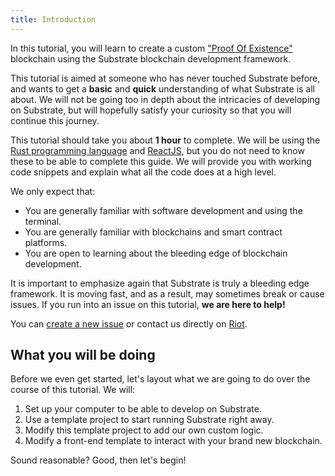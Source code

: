 ```yaml
---
title: Introduction
---
```


In this tutorial, you will learn to create a custom ["Proof Of
Existence"](https://en.wikipedia.org/wiki/Proof_of_Existence) blockchain using
the Substrate blockchain development framework.

This tutorial is aimed at someone who has never touched Substrate before, and
wants to get a **basic** and **quick** understanding of what Substrate is all
about. We will not be going too in depth about the intricacies of developing on
Substrate, but will hopefully satisfy your curiosity so that you will continue
this journey.

This tutorial should take you about **1 hour** to complete. We will be using the
[Rust programming language](https://www.rust-lang.org/) and
[ReactJS](https://reactjs.org/), but you do not need to know these to be able to
complete this guide. We will provide you with working code snippets and explain
what all the code does at a high level.

We only expect that:

* You are generally familiar with software development and using the terminal.
* You are generally familiar with blockchains and smart contract platforms.
* You are open to learning about the bleeding edge of blockchain development.

It is important to emphasize again that Substrate is truly a bleeding edge
framework. It is moving fast, and as a result, may sometimes break or cause
issues. If you run into an issue on this tutorial, **we are here to help!**

You can [create a new
issue](https://github.com/substrate-developer-hub/substrate-developer-hub.github.io/issues/new)
or contact us directly on
[Riot](https://riot.im/app/#/room/!HzySYSaIhtyWrwiwEV:matrix.org).

## What you will be doing

Before we even get started, let's layout what we are going to do over the course
of this tutorial. We will:

1. Set up your computer to be able to develop on Substrate.
2. Use a template project to start running Substrate right away.
3. Modify this template project to add our own custom logic.
4. Modify a front-end template to interact with your brand new blockchain.

Sound reasonable? Good, then let's begin!
